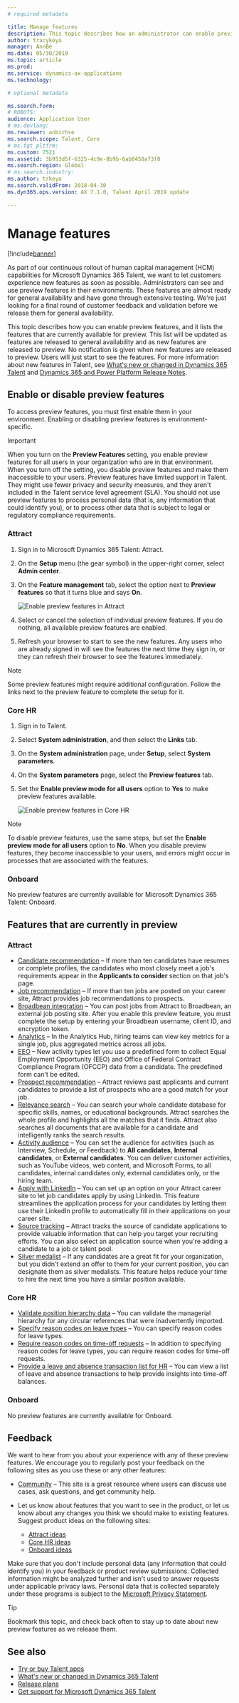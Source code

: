```yaml
---
# required metadata

title: Manage features
description: This topic describes how an administrator can enable preview features in Microsoft Dynamics 365 Talent, and it lists the features that are currently enabled for preview.
author: tracykeya
manager: AnnBe
ms.date: 05/30/2019
ms.topic: article
ms.prod: 
ms.service: dynamics-ax-applications
ms.technology: 

# optional metadata

ms.search.form: 
# ROBOTS: 
audience: Application User
# ms.devlang: 
ms.reviewer: anbichse
ms.search.scope: Talent, Core
# ms.tgt_pltfrm: 
ms.custom: 7521
ms.assetid: 3b953d5f-6325-4c9e-8b9b-6ab0458a73f8
ms.search.region: Global
# ms.search.industry: 
ms.author: trkeya
ms.search.validFrom: 2018-04-30
ms.dyn365.ops.version: AX 7.1.0, Talent April 2019 update

---
```


# Manage features

[!include[banner](../includes/banner.md)]

As part of our continuous rollout of human capital management (HCM) capabilities for Microsoft Dynamics 365 Talent, we want to let customers experience new features as soon as possible. Administrators can see and use preview features in their environments. These features are almost ready for general availability and have gone through extensive testing. We're just looking for a final round of customer feedback and validation before we release them for general availability.

This topic describes how you can enable preview features, and it lists the features that are currently available for preview. This list will be updated as features are released to general availability and as new features are released to preview. No notification is given when new features are released to preview. Users will just start to see the features. For more information about new features in Talent, see [What's new or changed in Dynamics 365 Talent](./whats-new.md) and [Dynamics 365 and Power Platform Release Notes](https://docs.microsoft.com/business-applications-release-notes).

## Enable or disable preview features

To access preview features, you must first enable them in your environment. Enabling or disabling preview features is environment-specific.

> [!IMPORTANT]
> When you turn on the **Preview Features** setting, you enable preview features for all users in your organization who are in that environment. When you turn off the setting, you disable preview features and make them inaccessible to your users. Preview features have limited support in Talent. They might use fewer privacy and security measures, and they aren't included in the Talent service level agreement (SLA). You should not use preview features to process personal data (that is, any information that could identify you), or to process other data that is subject to legal or regulatory compliance requirements.

### Attract

1. Sign in to Microsoft Dynamics 365 Talent: Attract.
2. On the **Setup** menu (the gear symbol) in the upper-right corner, select **Admin center**.
3. On the **Feature management** tab, select the option next to **Preview features** so that it turns blue and says **On**.

    ![Enable preview features in Attract](./media/attract-enable-preview-features.png)

4. Select or cancel the selection of individual preview features. If you do nothing, all available preview features are enabled.
5. Refresh your browser to start to see the new features. Any users who are already signed in will see the features the next time they sign in, or they can refresh their browser to see the features immediately.

> [!NOTE]
> Some preview features might require additional configuration. Follow the links next to the preview feature to complete the setup for it.

### Core HR

1. Sign in to Talent.
2. Select **System administration**, and then select the **Links** tab.
3. On the **System administration** page, under **Setup**, select **System parameters**.
4. On the **System parameters** page, select the **Preview features** tab.
5. Set the **Enable preview mode for all users** option to **Yes** to make preview features available.

    ![Enable preview features in Core HR](./media/corehr-enable-preview-features.png)

> [!NOTE]
> To disable preview features, use the same steps, but set the **Enable preview mode for all users** option to **No**. When you disable preview features, they become inaccessible to your users, and errors might occur in processes that are associated with the features.

### Onboard

No preview features are currently available for Microsoft Dynamics 365 Talent: Onboard.

## Features that are currently in preview

### Attract

- [Candidate recommendation](./intelligent-recommendations.md#candidate-recommendations) – If more than ten candidates have resumes or complete profiles, the candidates who most closely meet a job's requirements appear in the **Applicants to consider** section on that job's page.
- [Job recommendation](./intelligent-recommendations.md#job-recommendations) – If more than ten jobs are posted on your career site, Attract provides job recommendations to prospects.
- [Broadbean integration](./posting-jobs-external.md#post-jobs-to-broadbean) – You can post jobs from Attract to Broadbean, an external job posting site. After you enable this preview feature, you must complete the setup by entering your Broadbean username, client ID, and encryption token.
- [Analytics](./analytic-reports.md) – In the Analytics Hub, hiring teams can view key metrics for a single job, plus aggregated metrics across all jobs.
- [EEO](./activities-attract.md) – New activity types let you use a predefined form to collect Equal Employment Opportunity (EEO) and Office of Federal Contract Compliance Program (OFCCP) data from a candidate. The predefined form can't be edited.
- [Prospect recommendation](./intelligent-recommendations.md#prospect-recommendations) – Attract reviews past applicants and current candidates to provide a list of prospects who are a good match for your job.
- [Relevance search](./attract-talent-pools.md#search-and-view-candidate-profiles) – You can search your whole candidate database for specific skills, names, or educational backgrounds. Attract searches the whole profile and highlights all the matches that it finds. Attract also searches all documents that are available for a candidate and intelligently ranks the search results.
- [Activity audience](./whats-new-talent-march-20.md#setting-the-audience-on-activities) – You can set the audience for activities (such as Interview, Schedule, or Feedback) to **All candidates**, **Internal candidates**, or **External candidates**. You can deliver customer activities, such as YouTube videos, web content, and Microsoft Forms, to all candidates, internal candidates only, external candidates only, or the hiring team.
- [Apply with LinkedIn](./career-site.md#enable-applying-for-jobs-with-linkedin-profiles) – You can set up an option on your Attract career site to let job candidates apply by using LinkedIn. This feature streamlines the application process for your candidates by letting them use their LinkedIn profile to automatically fill in their applications on your career site.
- [Source tracking](./source-tracking.md) – Attract tracks the source of candidate applications to provide valuable information that can help you target your recruiting efforts. You can also select an application source when you're adding a candidate to a job or talent pool.
- [Silver medalist](./whats-new-talent-march-20.md#designate-silver-medalists-to-assign-high-value-applicants-for-future-positions) – If any candidates are a great fit for your organization, but you didn't extend an offer to them for your current position, you can designate them as silver medalists. This feature helps reduce your time to hire the next time you have a similar position available.

### Core HR

- [Validate position hierarchy data](./whats-new-talent-may-13-2019.md#new-page-to-validate-position-hierarchy-data) – You can validate the managerial hierarchy for any circular references that were inadvertently imported.
- [Specify reason codes on leave types](./whats-new-talent-may-13-2019.md#specify-reason-codes-on-leave-types) – You can specify reason codes for leave types.
- [Require reason codes on time-off requests](./whats-new-talent-may-13-2019.md#require-reason-codes-for-specific-leave-types-on-time-off-requests) – In addition to specifying reason codes for leave types, you can require reason codes for time-off requests.
- [Provide a leave and absence transaction list for HR](./whats-new-talent-may-13-2019.md#provide-a-leave-and-absence-transaction-list-for-hr) – You can view a list of leave and absence transactions to help provide insights into time-off balances.

### Onboard

No preview features are currently available for Onboard.

## Feedback

We want to hear from you about your experience with any of these preview features. We encourage you to regularly post your feedback on the following sites as you use these or any other features:

- [Community](https://community.dynamics.com/enterprise/f/759?pi53869=0&category=Talent) – This site is a great resource where users can discuss use cases, ask questions, and get community help.
- Let us know about features that you want to see in the product, or let us know about any changes you think we should make to existing features. Suggest product ideas on the following sites:

    - [Attract ideas](https://powerusers.microsoft.com/t5/Ideas-for-Attract/idb-p/Attract)
    - [Core HR ideas](https://powerusers.microsoft.com/t5/Ideas-for-Human-Resources/idb-p/HumanResources)
    - [Onboard ideas](https://powerusers.microsoft.com/t5/Ideas-for-Onboard/idb-p/Onboard)

Make sure that you don't include personal data (any information that could identify you) in your feedback or product review submissions. Collected information might be analyzed further and isn't used to answer requests under applicable privacy laws. Personal data that is collected separately under these programs is subject to the [Microsoft Privacy Statement](https://privacy.microsoft.com/privacystatement).

> [!TIP]
> Bookmark this topic, and check back often to stay up to date about new preview features as we release them.

## See also

- [Try or buy Talent apps](https://dynamics.microsoft.com/talent/overview/)
- [What's new or changed in Dynamics 365 Talent](./whats-new.md)
- [Release plans](https://docs.microsoft.com/business-applications-release-notes/index)
- [Get support for Microsoft Dynamics 365 Talent](./talent-support.md)
